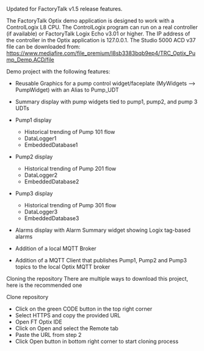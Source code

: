Updated for FactoryTalk v1.5 release features.

The FactoryTalk Optix demo application is designed to work with a ControlLogix L8 CPU.  The ControlLogix program can run on a real controller (if available) or FactoryTalk Logix Echo v3.01 or higher.  The IP address of the controller in the Optix application is 127.0.0.1.  The Studio 5000 ACD v37 file can be downloaded from:
https://www.mediafire.com/file_premium/l8sb3383bqb9ep4/TRC_Optix_Pump_Demp.ACD/file

Demo project with the following features:

 - Reusable Graphics for a pump control widget/faceplate (MyWidgets --> PumpWidget) with an Alias to Pump_UDT

 - Summary display with pump widgets tied to pump1, pump2, and pump 3 UDTs

 - Pump1 display
   - Historical trending of Pump 101 flow
   - DataLogger1
   - EmbeddedDatabase1

 - Pump2 display
   - Historical trending of Pump 201 flow
   - DataLogger2
   - EmbeddedDatabase2

 - Pump3 display
   - Historical trending of Pump 301 flow
   - DataLogger3
   - EmbeddedDatabase3

 - Alarms display with Alarm Summary widget showing Logix tag-based alarms

 - Addition of a local MQTT Broker

 - Addition of a MQTT Client that publishes Pump1, Pump2 and Pump3 topics to the local Optix MQTT broker


Cloning the repository
There are multiple ways to download this project, here is the recommended one

Clone repository
 - Click on the green CODE button in the top right corner
 - Select HTTPS and copy the provided URL
 - Open FT Optix IDE
 - Click on Open and select the Remote tab
 - Paste the URL from step 2
 - Click Open button in bottom right corner to start cloning process   
